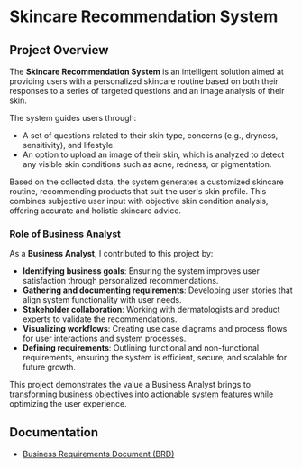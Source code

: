 # Skincare Recommendation System

## Project Overview

The **Skincare Recommendation System** is an intelligent solution aimed at providing users with a personalized skincare routine based on both their responses to a series of targeted questions and an image analysis of their skin. 

The system guides users through:
- A set of questions related to their skin type, concerns (e.g., dryness, sensitivity), and lifestyle.
- An option to upload an image of their skin, which is analyzed to detect any visible skin conditions such as acne, redness, or pigmentation.

Based on the collected data, the system generates a customized skincare routine, recommending products that suit the user's skin profile. This combines subjective user input with objective skin condition analysis, offering accurate and holistic skincare advice.

### Role of Business Analyst

As a **Business Analyst**, I contributed to this project by:
- **Identifying business goals**: Ensuring the system improves user satisfaction through personalized recommendations.
- **Gathering and documenting requirements**: Developing user stories that align system functionality with user needs.
- **Stakeholder collaboration**: Working with dermatologists and product experts to validate the recommendations.
- **Visualizing workflows**: Creating use case diagrams and process flows for user interactions and system processes.
- **Defining requirements**: Outlining functional and non-functional requirements, ensuring the system is efficient, secure, and scalable for future growth.

This project demonstrates the value a Business Analyst brings to transforming business objectives into actionable system features while optimizing the user experience.

## Documentation

- [Business Requirements Document (BRD)](docs/BRD.md)





